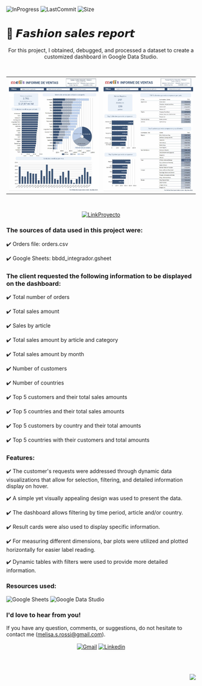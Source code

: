 ![InProgress](https://img.shields.io/badge/Status-completed-A7FC00?style=flat-square)
![LastCommit](https://img.shields.io/github/last-commit/melirossi/fashion-sales-report?color=FC00A7&label=Last%20commit&style=flat-square)
![Size](https://img.shields.io/github/repo-size/melirossi/fashion-sales-report?color=00A7FC&label=Repo%20size&style=flat-square)

# 👗 𝙁𝙖𝙨𝙝𝙞𝙤𝙣 𝙨𝙖𝙡𝙚𝙨 𝙧𝙚𝙥𝙤𝙧𝙩

<p align="center">
For this project, I obtained, debugged, and processed a dataset to create a customized dashboard in Google Data Studio.
</p>
<br>
<table align="center">
  <tr>
    <td><img src="https://github.com/melirossi/fashion-sales-report/blob/master/Dashboard%20a.JPG" alt="dashboard" width="300"></td>
    <td><img src="https://github.com/melirossi/fashion-sales-report/blob/master/Dashboard%20b.JPG" alt="dashboard" width="300"></td>
  </tr>
</table>
<br>
<p align="center">
<a href="https://lookerstudio.google.com/s/k3xADpLk_nM" target="blank"><img align="center" src="https://img.shields.io/badge/Link_to_dashboard-FC7800?style=for-the-badge" alt="LinkProyecto"/></a>
</p>

### The sources of data used in this project were:

✔️ Orders file: orders.csv

✔️ Google Sheets: bbdd_integrador.gsheet

### The client requested the following information to be displayed on the dashboard:

✔️ Total number of orders

✔️ Total sales amount

✔️ Sales by article

✔️ Total sales amount by article and category

✔️ Total sales amount by month

✔️ Number of customers

✔️ Number of countries

✔️ Top 5 customers and their total sales amounts

✔️ Top 5 countries and their total sales amounts

✔️ Top 5 customers by country and their total amounts

✔️ Top 5 countries with their customers and total amounts

### Features:

✔️ The customer's requests were addressed through dynamic data visualizations that allow for selection, filtering, and detailed information display on hover.

✔️ A simple yet visually appealing design was used to present the data.

✔️ The dashboard allows filtering by time period, article and/or country.

✔️ Result cards were also used to display specific information.

✔️ For measuring different dimensions, bar plots were utilized and plotted horizontally for easier label reading.

✔️ Dynamic tables with filters were used to provide more detailed information.

### Resources used:

![Google Sheets](https://img.shields.io/badge/Google_Sheets-217346?style=for-the-badge&logo=google&logoColor=white)
![Google Data Studio](https://img.shields.io/badge/google_data_studio-1a73e8?style=for-the-badge&logo=google&logoColor=white)

### I'd love to hear from you!

If you have any question, comments, or suggestions, do not hesitate to contact me (melisa.s.rossi@gmail.com). 

<p align="center">
<a href="mailto:melisa.s.rossi@gmail.com" target="blank"><img align="center" src="https://img.shields.io/badge/Gmail-D14836?style=for-the-badge&logo=gmail&logoColor=AAE2FC&color=9C9C9C" alt="Gmail"/></a>
<a href="https://www.linkedin.com/in/melisasrossi/" target="blank"><img align="center" src="https://img.shields.io/badge/linkedin-0A66C2?style=for-the-badge&logo=linkedin&logoColor=AAE2FC&color=9C9C9C" alt="Linkedin"/></a>
</p>
<br>
<br>
<p align="right">
<a><img align="center" src="https://img.shields.io/badge/MADE_WITH_L♡VE_BY_MEL-AAE2FC?style=for-the-badge&logo=appveyor.svg"></a>
</p>
